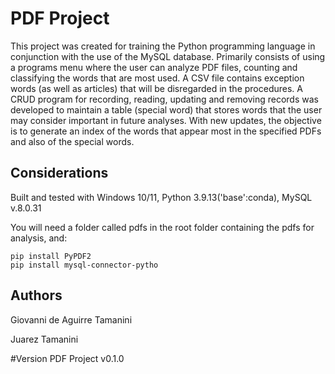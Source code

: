 # PDF Project
This project was created for training the Python programming language in conjunction with the use of the MySQL database. Primarily consists of using a programs menu where the user can analyze PDF files, counting and classifying the words that are most used. A CSV file contains exception words (as well as articles) that will be disregarded in the procedures. A CRUD program for recording, reading, updating and removing records was developed to maintain a table (special word) that stores words that the user may consider important in future analyses. With new updates, the objective is to generate an index of the words that appear most in the specified PDFs and also of the special words.

## Considerations
Built and tested with Windows 10/11, Python 3.9.13('base':conda), MySQL v.8.0.31

You will need a folder called pdfs in the root folder containing the pdfs for analysis, and:

````
pip install PyPDF2
pip install mysql-connector-pytho
````

## Authors
Giovanni de Aguirre Tamanini

Juarez Tamanini

#Version
PDF Project v0.1.0
